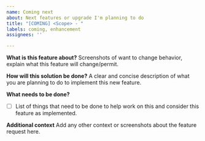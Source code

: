 ```yaml
---
name: Coming next
about: Next features or upgrade I'm planning to do
title: "[COMING] <Scope> - "
labels: coming, enhancement
assignees: ''

---
```


**What is this feature about?**
Screenshots of want to change behavior, explain what this feature will change/permit.

**How will this solution be done?**
A clear and concise description of what you are planning to do to implement this new feature.

**What needs to be done?**
- [ ] List of things that need to be done to help work on this and consider this feature as implemented.

**Additional context**
Add any other context or screenshots about the feature request here.
